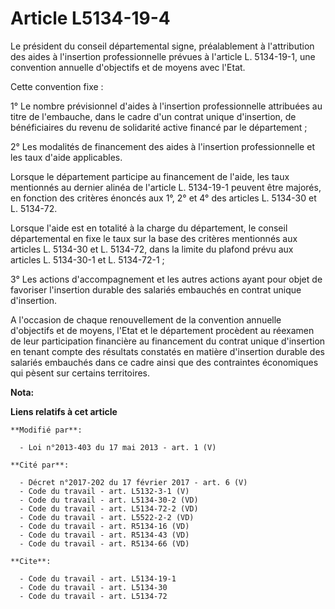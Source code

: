 # Article L5134-19-4

Le président du conseil départemental  signe, préalablement à l'attribution des aides à l'insertion professionnelle prévues à
l'article L. 5134-19-1, une convention annuelle d'objectifs et de moyens avec l'Etat. 

Cette convention fixe : 

1° Le nombre prévisionnel d'aides à l'insertion professionnelle attribuées au titre de l'embauche, dans le cadre d'un contrat
unique d'insertion, de bénéficiaires du revenu de solidarité active financé par le département ; 

2° Les modalités de financement des aides à l'insertion professionnelle et les taux d'aide applicables. 

Lorsque le département participe au financement de l'aide, les taux mentionnés au dernier alinéa de l'article L. 5134-19-1
peuvent être majorés, en fonction des critères énoncés aux 1°, 2° et 4° des articles L. 5134-30 et L. 5134-72. 

Lorsque l'aide est en totalité à la charge du département, le conseil départemental  en fixe le taux sur la base des critères
mentionnés aux articles L. 5134-30 et L. 5134-72, dans la limite du plafond prévu aux articles L. 5134-30-1 et L.
5134-72-1 ; 

3° Les actions d'accompagnement et les autres actions ayant pour objet de favoriser l'insertion durable des salariés
embauchés en contrat unique d'insertion. 

A l'occasion de chaque renouvellement de la convention annuelle d'objectifs et de moyens, l'Etat et le département procèdent
au réexamen de leur participation financière au financement du contrat unique d'insertion en tenant compte des résultats
constatés en matière d'insertion durable des salariés embauchés dans ce cadre ainsi que des contraintes économiques qui
pèsent sur certains territoires.

**Nota:**



**Liens relatifs à cet article**

	**Modifié par**:

	  - Loi n°2013-403 du 17 mai 2013 - art. 1 (V)

	**Cité par**:

	  - Décret n°2017-202 du 17 février 2017 - art. 6 (V)
	  - Code du travail - art. L5132-3-1 (V)
	  - Code du travail - art. L5134-30-2 (VD)
	  - Code du travail - art. L5134-72-2 (VD)
	  - Code du travail - art. L5522-2-2 (VD)
	  - Code du travail - art. R5134-16 (VD)
	  - Code du travail - art. R5134-43 (VD)
	  - Code du travail - art. R5134-66 (VD)

	**Cite**:

	  - Code du travail - art. L5134-19-1
	  - Code du travail - art. L5134-30
	  - Code du travail - art. L5134-72
